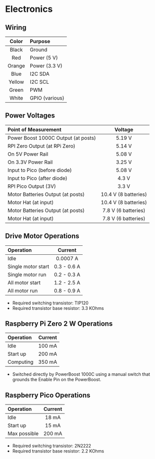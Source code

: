 # Electronics

## Wiring

| Color  | Purpose |
| :---:  | :---    |
| Black  | Ground |
| Red    | Power (5 V) |
| Orange | Power (3.3 V) |
| Blue   | I2C SDA |
| Yellow | I2C SCL |
| Green | PWM |
| White | GPIO (various) |

## Power Voltages

| Point of Measurement | Voltage |
| :--- | :---: |
| Power Boost 1000C Output (at posts) | 5.19 V |
| RPI Zero Output (at RPi Zero) | 5.14 V |
| On 5V Power Rail | 5.08 V |
| On 3.3V Power Rail | 3.25 V |
| Input to Pico (before diode) | 5.08 V |
| Input to Pico (after diode) | 4.3 V |
| RPI Pico Output (3V) | 3.3 V |
| Motor Batteries Output (at posts) | 10.4 V (8 batteries) |
| Motor Hat (at input) | 10.4 V (8 batteries) |
| Motor Batteries Output (at posts) | 7.8 V (6 batteries) |
| Motor Hat (at input) | 7.8 V (6 batteries) |

## Drive Motor Operations

| Operation     | Current           |
| :------------ | :-----------:     |
| Idle          | 0.0007 A          |
| Single motor start  | 0.3 - 0.6 A |
| Single motor run    | 0.2 - 0.3 A |
| All motor start     | 1.2 - 2.5 A |
| All motor run       | 0.8 - 0.9 A |

* Required switching transistor:  TIP120
* Required transistor base resistor:  3.3 KOhms

## Raspberry Pi Zero 2 W Operations

| Operation     | Current    |
| :------------ | :--------: |
| Idle          | 100 mA     |
| Start up      | 200 mA     |
| Computing     | 350 mA     |

* Switched directly by PowerBoost 1000C using a manual switch that grounds the Enable Pin on the PowerBoost.

## Raspberry Pico Operations

| Operation     | Current    |
| :------------ | :--------: |
| Idle          | 18 mA       |
| Start up      | 15 mA      |
| Max possible  | 200 mA     |

* Required switching transistor:  2N2222
* Required transistor base resistor:  2.2 KOhms

